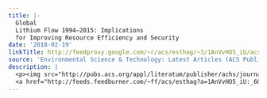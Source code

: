 ```yaml
---
title: |-
  Global
  Lithium Flow 1994–2015: Implications
  for Improving Resource Efficiency and Security
date: '2018-02-19'
linkTitle: http://feedproxy.google.com/~r/acs/esthag/~3/1AnVvHO5_iU/acs.est.7b06092
source: 'Environmental Science & Technology: Latest Articles (ACS Publications)'
description: |
  <p><img src="http://pubs.acs.org/appl/literatum/publisher/achs/journals/content/esthag/0/esthag.ahead-of-print/acs.est.7b06092/20180216/images/medium/es-2017-06092g_0006.gif" alt="TOC Graphic"/></p><div><cite>Environmental Science & Technology</cite></div><div>DOI: 10.1021/acs.est.7b06092</div><div class="feedflare">
  <a href="http://feeds.feedburner.com/~ff/acs/esthag?a=1AnVvHO5_iU:_6QsJCU8EP0:yIl2AUoC8zA"><img src="http://feeds.feedburner.com/~ff/acs/esthag?d=yIl2AUoC8zA" border="0"></img></a>
---
```

